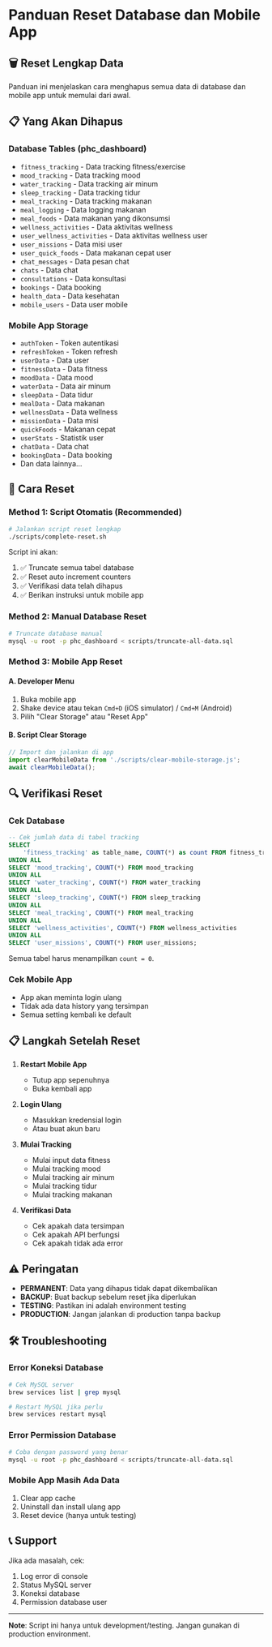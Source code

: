 # Panduan Reset Database dan Mobile App

## 🗑️ Reset Lengkap Data

Panduan ini menjelaskan cara menghapus semua data di database dan mobile app untuk memulai dari awal.

## 📋 Yang Akan Dihapus

### Database Tables (phc_dashboard)
- `fitness_tracking` - Data tracking fitness/exercise
- `mood_tracking` - Data tracking mood
- `water_tracking` - Data tracking air minum
- `sleep_tracking` - Data tracking tidur
- `meal_tracking` - Data tracking makanan
- `meal_logging` - Data logging makanan
- `meal_foods` - Data makanan yang dikonsumsi
- `wellness_activities` - Data aktivitas wellness
- `user_wellness_activities` - Data aktivitas wellness user
- `user_missions` - Data misi user
- `user_quick_foods` - Data makanan cepat user
- `chat_messages` - Data pesan chat
- `chats` - Data chat
- `consultations` - Data konsultasi
- `bookings` - Data booking
- `health_data` - Data kesehatan
- `mobile_users` - Data user mobile

### Mobile App Storage
- `authToken` - Token autentikasi
- `refreshToken` - Token refresh
- `userData` - Data user
- `fitnessData` - Data fitness
- `moodData` - Data mood
- `waterData` - Data air minum
- `sleepData` - Data tidur
- `mealData` - Data makanan
- `wellnessData` - Data wellness
- `missionData` - Data misi
- `quickFoods` - Makanan cepat
- `userStats` - Statistik user
- `chatData` - Data chat
- `bookingData` - Data booking
- Dan data lainnya...

## 🚀 Cara Reset

### Method 1: Script Otomatis (Recommended)

```bash
# Jalankan script reset lengkap
./scripts/complete-reset.sh
```

Script ini akan:
1. ✅ Truncate semua tabel database
2. ✅ Reset auto increment counters
3. ✅ Verifikasi data telah dihapus
4. ✅ Berikan instruksi untuk mobile app

### Method 2: Manual Database Reset

```bash
# Truncate database manual
mysql -u root -p phc_dashboard < scripts/truncate-all-data.sql
```

### Method 3: Mobile App Reset

#### A. Developer Menu
1. Buka mobile app
2. Shake device atau tekan `Cmd+D` (iOS simulator) / `Cmd+M` (Android)
3. Pilih "Clear Storage" atau "Reset App"

#### B. Script Clear Storage
```javascript
// Import dan jalankan di app
import clearMobileData from './scripts/clear-mobile-storage.js';
await clearMobileData();
```

## 🔍 Verifikasi Reset

### Cek Database
```sql
-- Cek jumlah data di tabel tracking
SELECT 
    'fitness_tracking' as table_name, COUNT(*) as count FROM fitness_tracking
UNION ALL
SELECT 'mood_tracking', COUNT(*) FROM mood_tracking
UNION ALL
SELECT 'water_tracking', COUNT(*) FROM water_tracking
UNION ALL
SELECT 'sleep_tracking', COUNT(*) FROM sleep_tracking
UNION ALL
SELECT 'meal_tracking', COUNT(*) FROM meal_tracking
UNION ALL
SELECT 'wellness_activities', COUNT(*) FROM wellness_activities
UNION ALL
SELECT 'user_missions', COUNT(*) FROM user_missions;
```

Semua tabel harus menampilkan `count = 0`.

### Cek Mobile App
- App akan meminta login ulang
- Tidak ada data history yang tersimpan
- Semua setting kembali ke default

## 📋 Langkah Setelah Reset

1. **Restart Mobile App**
   - Tutup app sepenuhnya
   - Buka kembali app

2. **Login Ulang**
   - Masukkan kredensial login
   - Atau buat akun baru

3. **Mulai Tracking**
   - Mulai input data fitness
   - Mulai tracking mood
   - Mulai tracking air minum
   - Mulai tracking tidur
   - Mulai tracking makanan

4. **Verifikasi Data**
   - Cek apakah data tersimpan
   - Cek apakah API berfungsi
   - Cek apakah tidak ada error

## ⚠️ Peringatan

- **PERMANENT**: Data yang dihapus tidak dapat dikembalikan
- **BACKUP**: Buat backup sebelum reset jika diperlukan
- **TESTING**: Pastikan ini adalah environment testing
- **PRODUCTION**: Jangan jalankan di production tanpa backup

## 🛠️ Troubleshooting

### Error Koneksi Database
```bash
# Cek MySQL server
brew services list | grep mysql

# Restart MySQL jika perlu
brew services restart mysql
```

### Error Permission Database
```bash
# Coba dengan password yang benar
mysql -u root -p phc_dashboard < scripts/truncate-all-data.sql
```

### Mobile App Masih Ada Data
1. Clear app cache
2. Uninstall dan install ulang app
3. Reset device (hanya untuk testing)

## 📞 Support

Jika ada masalah, cek:
1. Log error di console
2. Status MySQL server
3. Koneksi database
4. Permission database user

---

**Note**: Script ini hanya untuk development/testing. Jangan gunakan di production environment.
